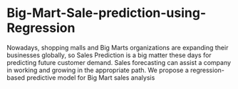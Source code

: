 # Big-Mart-Sale-prediction-using-Regression
Nowadays, shopping malls and Big Marts organizations are expanding their businesses globally, so Sales Prediction is a big matter these days for predicting future customer demand. Sales forecasting can assist a company in working and growing in the appropriate path. We propose a regression-based predictive model for Big Mart sales analysis

